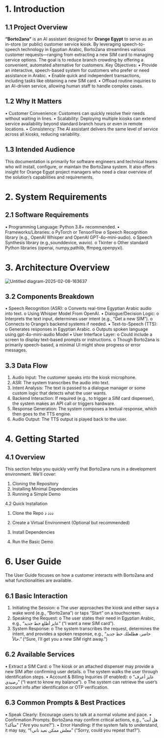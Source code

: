 # 1. Introduction
## 1.1 Project Overview
**“Borto2ana”** is an AI assistant designed for **Orange Egypt** to serve as an in-store (or public) customer service kiosk. By leveraging speech-to-speech technology in Egyptian Arabic, Borto2ana streamlines various customer requests—ranging from extracting a new SIM card to managing service options. The goal is to reduce branch crowding by offering a convenient, automated alternative for customers.
Key Objectives:
•	Provide an interactive, speech-based system for customers who prefer or need assistance in Arabic.
•	Enable quick and independent transactions, including tasks like obtaining a new SIM card.
•	Offload routine inquiries to an AI-driven service, allowing human staff to handle complex cases.
## 1.2 Why It Matters
•	Customer Convenience: Customers can quickly resolve their needs without waiting in lines.
•	Scalability: Deploying multiple kiosks can extend service availability beyond standard branch hours or even in remote locations.
•	Consistency: The AI assistant delivers the same level of service across all kiosks, reducing variability.
## 1.3 Intended Audience
This documentation is primarily for software engineers and technical teams who will install, configure, or maintain the Borto2ana system. It also offers insight for Orange Egypt project managers who need a clear overview of the solution’s capabilities and requirements.


# 2. System Requirements 
## 2.1 Software Requirements
•	Programming Language: Python 3.8+ recommended.
•	Frameworks/Libraries:
o	PyTorch or TensorFlow 
o	Speech Recognition library (e.g., OpenAI Whisper and OpenAI GPT-4o-mini-audio).
o	Speech Synthesis library (e.g.,sounddevice, wavio).
o	Tkinter
o	Other standard Python libraries (openai, numpy,pathlib, ffmpeg,openpyxl).

# 3. Architecture Overview
 
![Untitled diagram-2025-02-08-163637](https://github.com/user-attachments/assets/dc420c76-fe8d-446f-9013-578714917f9d)


## 3.2 Components Breakdown
•	Speech Recognition (ASR):
o	Converts real-time Egyptian Arabic audio into text.
o	Using Whisper Model From OpenAI.
•	Dialogue/Decision Logic:
o	Interprets the text input, determines user intent (e.g., “Get a new SIM”).
o	Connects to Orange’s backend systems if needed.
•	Text-to-Speech (TTS):
o	Generates responses in Egyptian Arabic.
o	Outputs spoken language using gpt-4o-mini-audio Model
•	User Interface Layer:
o	Could include a screen to display text-based prompts or instructions.
o	Though Borto2ana is primarily speech-based, a minimal UI might show progress or error messages.


## 3.3 Data Flow
1.	Audio Input: The customer speaks into the kiosk microphone.
2.	ASR: The system transcribes the audio into text.
3.	Intent Analysis: The text is passed to a dialogue manager or some custom logic that detects what the user wants.
4.	Backend Interaction: If required (e.g., to trigger a SIM card dispenser), the system makes an API call or triggers hardware.
5.	Response Generation: The system composes a textual response, which then goes to the TTS engine.
6.	Audio Output: The TTS output is played back to the user.

# 4. Getting Started
## 4.1 Overview
This section helps you quickly verify that Borto2ana runs in a development environment. We’ll cover:
1.	Cloning the Repository
2.	Installing Minimal Dependencies
3.	Running a Simple Demo

4.2 Quick Installation
1.	Clone the Repo
ذذذ
ذ

2.	Create a Virtual Environment (Optional but recommended)




3.	Install Dependencies



4.	Run the Basic Demo


# 6. User Guide
The User Guide focuses on how a customer interacts with Borto2ana and what functionalities are available.

## 6.1 Basic Interaction
1.	Initiating the Session:
o	The user approaches the kiosk and either says a wake word (e.g., “Borto2ana”) or taps “Start” on a touchscreen.
2.	Speaking the Request:
o	The user states their need in Egyptian Arabic, e.g., “عايز أطلع خط جديد” (“I want a new SIM card”).
3.	System Response:
o	The system transcribes the request, determines the intent, and provides a spoken response, e.g., “حاضر، هطلعلك خط جديد حالاً.” (“Sure, I’ll get you a new SIM right away.”)
## 6.2 Available Services
•	Extract a SIM Card:
o	The kiosk or an attached dispenser may provide a new SIM after confirming user details.
o	The system walks the user through identification steps.
•	Account & Billing Inquiries (if enabled):
o	“عايز أعرف رصيدي” (“I want to know my balance”).
o	The system can retrieve the user’s account info after identification or OTP verification.

## 6.3 Common Prompts & Best Practices
•	Speak Clearly: Encourage users to talk at a normal volume and pace.
•	Confirmation Prompts: Borto2ana may confirm critical actions, e.g., “هل أنت متأكد؟” (“Are you sure?”).
•	Error Handling: If the system fails to understand, it may say, “معلش ممكن تعيد تاني؟” (“Sorry, could you repeat that?”).



